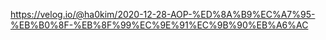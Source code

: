 https://velog.io/@ha0kim/2020-12-28-AOP-%ED%8A%B9%EC%A7%95-%EB%B0%8F-%EB%8F%99%EC%9E%91%EC%9B%90%EB%A6%AC
